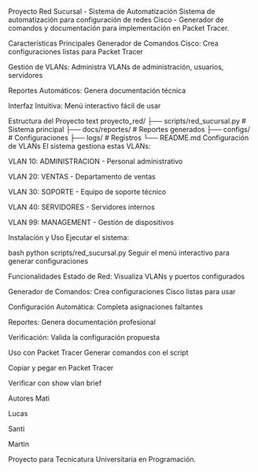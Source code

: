 Proyecto Red Sucursal - Sistema de Automatización
Sistema de automatización para configuración de redes Cisco - Generador de comandos y documentación para implementación en Packet Tracer.

Características Principales
Generador de Comandos Cisco: Crea configuraciones listas para Packet Tracer

Gestión de VLANs: Administra VLANs de administración, usuarios, servidores

Reportes Automáticos: Genera documentación técnica

Interfaz Intuitiva: Menú interactivo fácil de usar

Estructura del Proyecto
text
proyecto_red/
├── scripts/red_sucursal.py     # Sistema principal
├── docs/reportes/              # Reportes generados
├── configs/                    # Configuraciones
├── logs/                       # Registros
└── README.md
Configuración de VLANs
El sistema gestiona estas VLANs:

VLAN 10: ADMINISTRACION - Personal administrativo

VLAN 20: VENTAS - Departamento de ventas

VLAN 30: SOPORTE - Equipo de soporte técnico

VLAN 40: SERVIDORES - Servidores internos

VLAN 99: MANAGEMENT - Gestión de dispositivos

Instalación y Uso
Ejecutar el sistema:

bash
python scripts/red_sucursal.py
Seguir el menú interactivo para generar configuraciones

Funcionalidades
Estado de Red: Visualiza VLANs y puertos configurados

Generador de Comandos: Crea configuraciones Cisco listas para usar

Configuración Automática: Completa asignaciones faltantes

Reportes: Genera documentación profesional

Verificación: Valida la configuración propuesta

Uso con Packet Tracer
Generar comandos con el script

Copiar y pegar en Packet Tracer

Verificar con show vlan brief

Autores
Mati

Lucas

Santi

Martin

Proyecto para Tecnicatura Universitaria en Programación.